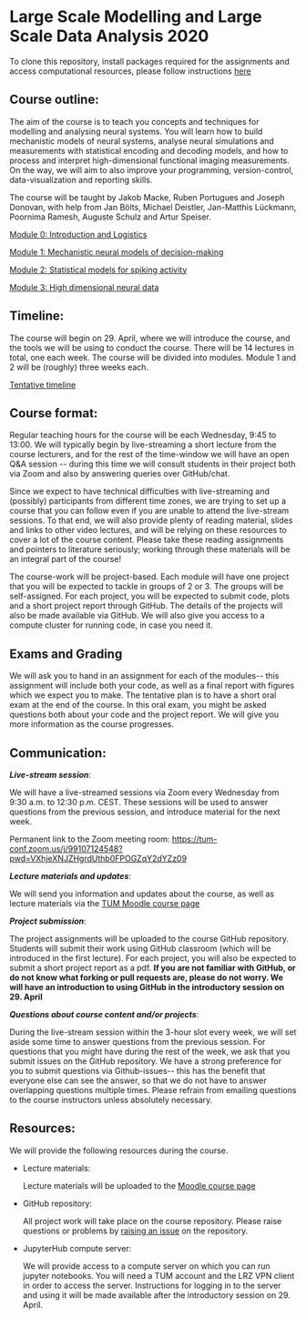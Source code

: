 # Large Scale Modelling and Large Scale Data Analysis 2020
To clone this repository, install packages required for the assignments and access computational resources, please follow instructions [here](./module0/logistics.md)


## Course outline:

The aim of the course is to teach you concepts and techniques for modelling and analysing neural systems.  You will learn how to  build mechanistic models of neural systems, analyse neural simulations and measurements with statistical encoding and decoding models, and how to process and interpret high-dimensional functional imaging measurements. On the way, we will aim to also improve your programming, version-control, data-visualization and reporting skills.

The course will be taught by Jakob Macke, Ruben Portugues and Joseph Donovan, with help from Jan Bölts, Michael Deistler, Jan-Matthis Lückmann, Poornima Ramesh, Auguste Schulz and Artur Speiser.


[Module 0: Introduction and Logistics](./module0/readme.md)

[Module 1: Mechanistic neural models of decision-making](./module1/README.md)

[Module 2: Statistical models for spiking activity](./module2/README.md)

[Module 3: High dimensional neural data](./module3/README.md)

## Timeline:
The course will begin on 29. April, where we will introduce the course, and the tools we will be using to conduct the course.
There will be 14 lectures in total, one each week. The course will be divided into modules. Module 1 and 2 will be (roughly) three weeks each.

[Tentative timeline](timeline.md)

## Course format:
Regular teaching hours for the course will be each Wednesday, 9:45 to 13:00. We will typically begin by live-streaming a  short lecture from the course lecturers, and for the rest of the time-window we will have an open Q&A session -- during this time we will consult students in their project both via Zoom and also by answering queries over GitHub/chat.

Since we expect to have technical difficulties with live-streaming and (possibly) participants from different time zones, we are trying to set up a course that you can follow even if you are unable to attend the live-stream sessions. To that end, we will also provide plenty of reading material, slides and links to other video lectures, and will be relying on these resources to cover a lot of the course content. Please take these reading assignments and pointers to literature seriously; working through these materials will be an integral part of the course!

The course-work will be project-based. Each module will have one project that you will be expected to tackle in groups of 2 or 3. The groups will be self-assigned. For each project, you will be expected to submit code, plots and a short project report through GitHub. The details of the projects will also be made available via GitHub. We will also give you access to a compute cluster for running code, in case you need it.

## Exams and Grading
We will ask you to hand in an assignment for each of the modules-- this assignment will include both your code, as well as a final report with figures which we expect you to make.
The tentative plan is to have a short oral exam at the end of the course. In this oral exam, you might be asked questions both about your code and the project report.  We will give you more information as the course progresses.

## Communication:
***Live-stream session***:

We will have a live-streamed sessions via Zoom every Wednesday from 9:30 a.m. to 12:30 p.m. CEST. These sessions will be used to answer questions from the previous session, and introduce material for the next week.

Permanent link to the Zoom meeting room: https://tum-conf.zoom.us/j/99107124548?pwd=VXhjeXNJZHgrdUthb0FPOGZqY2dYZz09

***Lecture materials and updates***:

We will send you information and updates about the course, as well as lecture materials via the [TUM Moodle course page](https://www.moodle.tum.de/course/view.php?id=53556)

***Project submission***:

The project assignments will be uploaded to the course GitHub repository. Students will submit their work using GitHub classroom (which will be introduced in the first lecture). For each project, you will also be expected to submit a short project report as a pdf.
**If you are not familiar with GitHub, or do not know what forking or pull requests are, please do not worry. We will have an introduction to using GitHub in the introductory session on 29. April**

***Questions about course content and/or projects***:

During the live-stream session within the 3-hour slot every week, we will set aside some time to answer questions from the previous session. For questions that you might have during the rest of the week, we ask that you submit issues on the GitHub repository. We have a strong preference for you to submit questions via Github-issues-- this has the benefit that everyone else can see the answer, so that we do not have to answer overlapping questions multiple times. Please refrain from emailing questions to the course instructors unless absolutely necessary.  

## Resources:
We will provide the following resources during the course.
* Lecture materials:

  Lecture materials will be uploaded to the [Moodle course page](https://www.moodle.tum.de/course/view.php?id=53556)
* GitHub repository:

    All project work will take place on the course repository. Please raise questions or problems by [raising an issue](https://help.github.com/en/github/managing-your-work-on-github/creating-an-issue) on the repository.
* JupyterHub compute server:

  We will provide access to a compute server on which you can run jupyter notebooks. You will need a TUM account and the LRZ VPN client in order to access the server. Instructions for logging in to the server and using it will be made available after the introductory session on 29. April.
